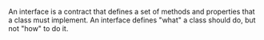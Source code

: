 An interface is a contract that defines a set of methods and properties that a class must implement.
An interface defines "what" a class should do, but not "how" to do it.







